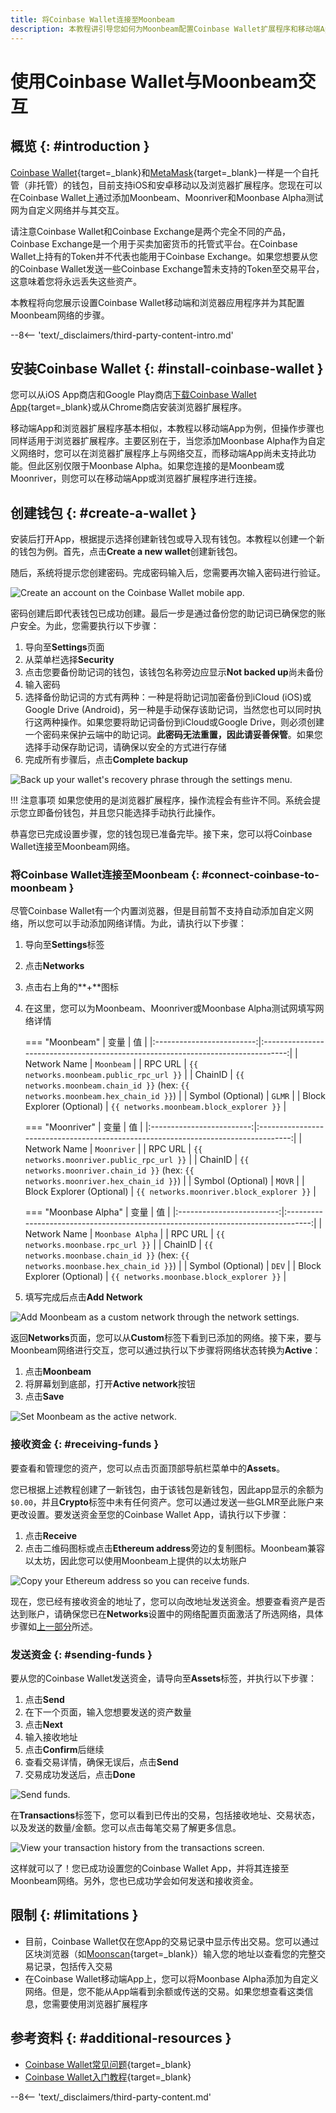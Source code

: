 ```yaml
---
title: 将Coinbase Wallet连接至Moonbeam
description: 本教程讲引导您如何为Moonbeam配置Coinbase Wallet扩展程序和移动端App，以及如何在Moonbeam上创建钱包并发送资金。
---
```


# 使用Coinbase Wallet与Moonbeam交互

## 概览 {: #introduction }

[Coinbase Wallet](https://wallet.coinbase.com/?_branch_match_id=977295450874474909&_branch_referrer=H4sIAAAAAAAAA8soKSkottLXT8%2FXS07SLddLzs%2FVD8%2FJynFKSy02zE4CAFZ0JzQfAAAA){target=_blank}和[MetaMask](/tokens/connect/metamask/){target=_blank}一样是一个自托管（非托管）的钱包，目前支持iOS和安卓移动以及浏览器扩展程序。您现在可以在Coinbase Wallet上通过添加Moonbeam、Moonriver和Moonbase Alpha测试网为自定义网络并与其交互。

请注意Coinbase Wallet和Coinbase Exchange是两个完全不同的产品，Coinbase Exchange是一个用于买卖加密货币的托管式平台。在Coinbase Wallet上持有的Token并不代表也能用于Coinbase Exchange。如果您想要从您的Coinbase Wallet发送一些Coinbase Exchange暂未支持的Token至交易平台，这意味着您将永远丢失这些资产。

本教程将向您展示设置Coinbase Wallet移动端和浏览器应用程序并为其配置Moonbeam网络的步骤。

--8<-- 'text/_disclaimers/third-party-content-intro.md'

## 安装Coinbase Wallet {: #install-coinbase-wallet }

您可以从iOS App商店和Google Play商店[下载Coinbase Wallet App](https://wallet.coinbase.com/?_branch_match_id=977295450874474909&_branch_referrer=H4sIAAAAAAAAA8soKSkottLXT8%2FXS07SLddLzs%2FVD8%2FJynFKSy02zE4CAFZ0JzQfAAAA){target=_blank}或从Chrome商店安装浏览器扩展程序。

移动端App和浏览器扩展程序基本相似，本教程以移动端App为例，但操作步骤也同样适用于浏览器扩展程序。主要区别在于，当您添加Moonbase Alpha作为自定义网络时，您可以在浏览器扩展程序上与网络交互，而移动端App尚未支持此功能。但此区别仅限于Moonbase Alpha。如果您连接的是Moonbeam或Moonriver，则您可以在移动端App或浏览器扩展程序进行连接。

## 创建钱包 {: #create-a-wallet }

安装后打开App，根据提示选择创建新钱包或导入现有钱包。本教程以创建一个新的钱包为例。首先，点击**Create a new wallet**创建新钱包。

随后，系统将提示您创建密码。完成密码输入后，您需要再次输入密码进行验证。

![Create an account on the Coinbase Wallet mobile app.](/images/tokens/connect/coinbase-wallet/new/coinbase-1.png)

密码创建后即代表钱包已成功创建。最后一步是通过备份您的助记词已确保您的账户安全。为此，您需要执行以下步骤：

1. 导向至**Settings**页面
2. 从菜单栏选择**Security**
3. 点击您要备份助记词的钱包，该钱包名称旁边应显示**Not backed up**尚未备份
4. 输入密码
5. 选择备份助记词的方式有两种：一种是将助记词加密备份到iCloud (iOS)或Google Drive (Android)，另一种是手动保存该助记词，当然您也可以同时执行这两种操作。如果您要将助记词备份到iCloud或Google Drive，则必须创建一个密码来保护云端中的助记词。**此密码无法重置，因此请妥善保管**。如果您选择手动保存助记词，请确保以安全的方式进行存储
6. 完成所有步骤后，点击**Complete backup**

![Back up your wallet's recovery phrase through the settings menu.](/images/tokens/connect/coinbase-wallet/new/coinbase-2.png)

!!! 注意事项
    如果您使用的是浏览器扩展程序，操作流程会有些许不同。系统会提示您立即备份钱包，并且您只能选择手动执行此操作。

恭喜您已完成设置步骤，您的钱包现已准备完毕。接下来，您可以将Coinbase Wallet连接至Moonbeam网络。

### 将Coinbase Wallet连接至Moonbeam {: #connect-coinbase-to-moonbeam }

尽管Coinbase Wallet有一个内置浏览器，但是目前暂不支持自动添加自定义网络，所以您可以手动添加网络详情。为此，请执行以下步骤：

 1. 导向至**Settings**标签
 2. 点击**Networks**
 3. 点击右上角的**+**图标
 4. 在这里，您可以为Moonbeam、Moonriver或Moonbase Alpha测试网填写网络详情

    === "Moonbeam"
        |           变量            |                                        值                                        |
        |:-------------------------:|:--------------------------------------------------------------------------------:|
        |       Network Name        |                                    `Moonbeam`                                    |
        |          RPC URL          |                     `{{ networks.moonbeam.public_rpc_url }}`                     |
        |          ChainID          | `{{ networks.moonbeam.chain_id }}` (hex: `{{ networks.moonbeam.hex_chain_id }}`) |
        |     Symbol (Optional)     |                                      `GLMR`                                      |
        | Block Explorer (Optional) |                     `{{ networks.moonbeam.block_explorer }}`                     |

    === "Moonriver"
        |           变量            |                                         值                                         |
        |:-------------------------:|:----------------------------------------------------------------------------------:|
        |       Network Name        |                                    `Moonriver`                                     |
        |          RPC URL          |                     `{{ networks.moonriver.public_rpc_url }}`                      |
        |          ChainID          | `{{ networks.moonriver.chain_id }}` (hex: `{{ networks.moonriver.hex_chain_id }}`) |
        |     Symbol (Optional)     |                                       `MOVR`                                       |
        | Block Explorer (Optional) |                     `{{ networks.moonriver.block_explorer }}`                      |

    === "Moonbase Alpha"
        |           变量            |                                        值                                        |
        |:-------------------------:|:--------------------------------------------------------------------------------:|
        |       Network Name        |                                 `Moonbase Alpha`                                 |
        |          RPC URL          |                        `{{ networks.moonbase.rpc_url }}`                         |
        |          ChainID          | `{{ networks.moonbase.chain_id }}` (hex: `{{ networks.moonbase.hex_chain_id }}`) |
        |     Symbol (Optional)     |                                      `DEV`                                       |
        | Block Explorer (Optional) |                     `{{ networks.moonbase.block_explorer }}`                     |

 5. 填写完成后点击**Add Network**

![Add Moonbeam as a custom network through the network settings.](/images/tokens/connect/coinbase-wallet/new/coinbase-3.png)

返回**Networks**页面，您可以从**Custom**标签下看到已添加的网络。接下来，要与Moonbeam网络进行交互，您可以通过执行以下步骤将网络状态转换为**Active**：

1. 点击**Moonbeam**
2. 将屏幕划到底部，打开**Active network**按钮
3. 点击**Save**

![Set Moonbeam as the active network.](/images/tokens/connect/coinbase-wallet/new/coinbase-4.png)

### 接收资金 {: #receiving-funds }

要查看和管理您的资产，您可以点击页面顶部导航栏菜单中的**Assets**。

您已根据上述教程创建了一新钱包，由于该钱包是新钱包，因此app显示的余额为`$0.00`，并且**Crypto**标签中未有任何资产。您可以通过发送一些GLMR至此账户来更改设置。要发送资金至您的Coinbase Wallet App，请执行以下步骤：

 1. 点击**Receive**
 2. 点击二维码图标或点击**Ethereum address**旁边的复制图标。Moonbeam兼容以太坊，因此您可以使用Moonbeam上提供的以太坊账户

![Copy your Ethereum address so you can receive funds.](/images/tokens/connect/coinbase-wallet/new/coinbase-5.png)

现在，您已经有接收资金的地址了，您可以向改地址发送资金。想要查看资产是否达到账户，请确保您已在**Networks**设置中的网络配置页面激活了所选网络，具体步骤如[上一部分](#connect-coinbase-to-moonbeam)所述。

### 发送资金 {: #sending-funds }

要从您的Coinbase Wallet发送资金，请导向至**Assets**标签，并执行以下步骤：

 1. 点击**Send**
 2. 在下一个页面，输入您想要发送的资产数量
 3. 点击**Next**
 4. 输入接收地址
 5. 点击**Confirm**后继续
 6. 查看交易详情，确保无误后，点击**Send**
 7. 交易成功发送后，点击**Done**

![Send funds.](/images/tokens/connect/coinbase-wallet/new/coinbase-6.png)

在**Transactions**标签下，您可以看到已传出的交易，包括接收地址、交易状态，以及发送的数量/金额。您可以点击每笔交易了解更多信息。

![View your transaction history from the transactions screen.](/images/tokens/connect/coinbase-wallet/new/coinbase-7.png)

这样就可以了！您已成功设置您的Coinbase Wallet App，并将其连接至Moonbeam网络。另外，您也已成功学会如何发送和接收资金。

## 限制 {: #limitations }

 - 目前，Coinbase Wallet仅在您App的交易记录中显示传出交易。您可以通过区块浏览器（如[Moonscan](https://moonscan.io/){target=_blank}）输入您的地址以查看您的完整交易记录，包括传入交易
 - 在Coinbase Wallet移动端App上，您可以将Moonbase Alpha添加为自定义网络。但是，您不能从App端看到余额或传送的交易。如果您想查看这类信息，您需要使用浏览器扩展程序

## 参考资料 {: #additional-resources }

 - [Coinbase Wallet常见问题](https://wallet.coinbase.com/faq/){target=_blank}
 - [Coinbase Wallet入门教程](https://www.coinbase.com/wallet/getting-started-mobile){target=_blank}

--8<-- 'text/_disclaimers/third-party-content.md'
